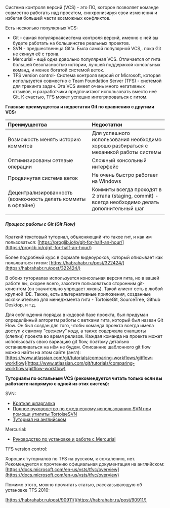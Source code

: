 Система контроля версий \(VCS\) - это ПО, которое позволяет команде совместно работать над проектом, синхронизируя свои изменения и избегая большей части возможных конфликтов.

Есть несколько популярных VCS:

* Git - самая популярнаясистема контроля версий, именно с ней вы будете работать на большинстве реальных проектов. 
* SVN - предшественнца Git'a. Была самой популярной VCS,. пока Git не скинул её с трона.
* Mercurial - ещё одна довольно популярная VCS. Отличается от гита большей безопасностью истории, лучшей поддержкой консольных команд, и менее богатой системой веток.
* TFS version control- Система контроля версий от Microsoft, которая используется совместно с Team Foundation Server \(TFS\) - системой для трекинга задач. Эта VCS имеет очень много негативных отзывов, и разработчики предпочитают использовать вместо неё Git. К счастью, TFS может успешно интегрироваться с гитом.

**Главные преимущества и недостатки Git по сравнению с другими VCS:**

| Преимущества | Недостатки |
| :--- | :--- |
| Возможость менять историю коммитов | Для успешного использования необходимо хорошо разбираться с механикой работы системы |
| Оптимизированы сетевые операции | Сложный консольный интерфейс |
| Продвинутая система веток | Не очень быстро работает на Windows |
| Децентрализированность \(возможность делать коммиты в офлайне\) | Коммиты всегда проходят в 2 этапа \(staging, commit\) - всегда необходимо делать дополнительный шаг |
|  |  |

##### Процесс работы с Git \(Git Flow\)

Краткий текстовый туториал, объясняющий что такое гит, и как им пользоваться: [https://proglib.io/p/git-for-half-an-hour/](https://proglib.io/p/git-for-half-an-hour/)

Более подробный курс в формате видеоуроков, который описывает как польлваться гитом: [https://habrahabr.ru/post/322424/](https://habrahabr.ru/post/322424/)

В обоих туториалах используется консольная версия гита, но в вашей работе вы, скорее всего, захотите пользоваться сторонним git-клиентом \(он значительно упрощает жизнь\). Такой клиент есть в любой крупной IDE. Также, есть альтернативные приложения, созданные исключительно для менеджмента гита - TortoiseGit, SourceTree, Github Desktop, и т.д.

Для соблюдения порядка в кодовой базе проекта, был придуман определённый алгоритм работы с ветками гита, который был назван Git Flow. Он был создан для того, чтобы команда проекта всегда имела доступ к самому "свежему" коду, а также содержала снапшоты \(слепки\) проекта во время релизов. Каждая команда на проекте может использовать свою вариацию git flow, поэтому детально останавливаться на нём не будем. Описанние шаблонного git flow можно найти на этом сайте \(англ\): [https://www.atlassian.com/git/tutorials/comparing-workflows/gitflow-workflow](https://www.atlassian.com/git/tutorials/comparing-workflows/gitflow-workflow)

**Туториалы по остальным VCS \(рекомендуется читать только если вы работаете напрямую с одной из этих систем\):**

SVN:

* [Краткая шпаргалка](https://users.livejournal.com/-winnie/407870.html) 
* [Полное руководство по ежедневному использованию SVN при помощи утилиты TortoiseSVN](https://tortoisesvn.net/docs/release/TortoiseSVN_ru/tsvn-dug.html)
* [Туториал на английском ](https://www.tutorialspoint.com/svn/index.htm)

Mercurial:

* [Руководство по установке и работе с Mercurial](https://www.mercurial-scm.org/wiki/RussianTutorial)

TFS version control:

Хороших туториалов по TFS на русском, к сожалению, нет. Рекомендуется к прочтению официальная документация на  английском: [https://docs.microsoft.com/en-us/vsts/tfvc/overview](https://docs.microsoft.com/en-us/vsts/tfvc/overview)

Помимо этого, можно прочитать статью, рассказывающую об установке TFS 2010:

[https://habrahabr.ru/post/90911/](https://habrahabr.ru/post/90911/)

